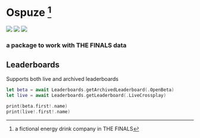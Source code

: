 # Ospuze [^1]

[![](https://img.shields.io/endpoint?url=https%3A%2F%2Fswiftpackageindex.com%2Fapi%2Fpackages%2FEisenhuth%2FOspuze%2Fbadge%3Ftype%3Dswift-versions)](https://swiftpackageindex.com/Eisenhuth/Ospuze)
[![](https://img.shields.io/endpoint?url=https%3A%2F%2Fswiftpackageindex.com%2Fapi%2Fpackages%2FEisenhuth%2FOspuze%2Fbadge%3Ftype%3Dplatforms)](https://swiftpackageindex.com/Eisenhuth/Ospuze)
[![](https://img.shields.io/badge/DocC-documentation-orange)](https://swiftpackageindex.com/Eisenhuth/Ospuze/master/documentation/ospuze)


### a package to work with THE FINALS data

## Leaderboards
Supports both live and archived leaderboards
```swift
let beta = await Leaderboards.getArchivedLeaderboard(.OpenBeta)
let live = await Leaderboards.getLeaderboard(.LiveCrossplay)

print(beta.first!.name)
print(live!.first!.name)
```

[^1]: a fictional energy drink company in THE FINALS

